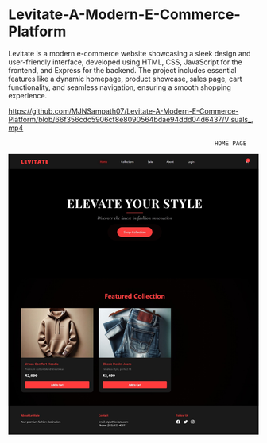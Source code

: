 # Levitate-A-Modern-E-Commerce-Platform

Levitate is a modern e-commerce website showcasing a sleek design and user-friendly interface, developed using HTML, CSS, JavaScript for the frontend, and Express for the backend. The project includes essential features like a dynamic homepage, product showcase, sales page, cart functionality, and seamless navigation, ensuring a smooth shopping experience.

https://github.com/MJNSampath07/Levitate-A-Modern-E-Commerce-Platform/blob/66f356cdc5906cf8e8090564bdae94ddd04d6437/Visuals_.mp4


                                                              HOME PAGE 
![image alt](https://github.com/MJNSampath07/Levitate-A-Modern-E-Commerce-Platform/blob/main/levitate%20-%20Images/Home%20page.jpeg?raw=true)
